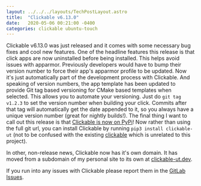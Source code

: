 ```yaml
---
layout: ../../../layouts/TechPostLayout.astro
title:  "Clickable v6.13.0"
date:   2020-05-06 00:21:00 -0400
categories: clickable ubuntu-touch
---
```


Clickable v6.13.0 was just released and it comes with some necessary bug fixes
and cool new features. One of the headline features this release is that click
apps are now uninstalled before being installed. This helps avoid issues with
apparmor. Previously developers would have to bump their version number to
force their app's apparmor profile to be updated. Now it's just automatically
part of the development process with Clickable. And speaking of version numbers,
the app template has been updated to provide Git tag based versioning for CMake
based templates when selected. This allows you to automate your versioning.
Just do `git tag v1.2.3` to set the version number when building your click.
Commits after that tag will automatically get the date appended to it, so you
always have a unique version number (great for nightly builds!). The final
thing I want to call out this release is that
[Clickable is now on PyPi](https://pypi.org/project/clickable-ut/)!
Now rather than using the full git url, you can install Clickable by running
`pip3 install clickable-ut` (not to be confused with the existing [clickable](https://pypi.org/project/clickable/)
which is unrelated to this project).

In other, non-release news, Clickable now has it's own domain. It has moved
from a subdomain of my personal site to its own at [clickable-ut.dev](https://clickable-ut.dev/en/latest/).

If you run into any issues with Clickable please report them in the
[GitLab Issues](https://gitlab.com/clickable/clickable/issues).
